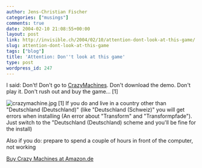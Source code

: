 ```yaml
---
author: Jens-Christian Fischer
categories: ["musings"]
comments: true
date: 2004-02-10 21:08:55+00:00
layout: post
link: http://invisible.ch/2004/02/10/attention-dont-look-at-this-game/
slug: attention-dont-look-at-this-game
tags: ["blog"]
title: 'Attention: Don''t look at this game'
type: post
wordpress_id: 247
---
```


I said: Don't! Don't go to [CrazyMachines](http://www.crazy-machines.com/). Don't download the demo. Don't play it. Don't rush out and buy the game... [1]  

![crazymachine.jpg](/images/crazymachine.jpg)
[1]
If you do and live in a country other than "Deutschland (Deutschland)" (like "Deutschland (Schweiz)" you will get errors when installing (An error about "Transform" and "Transformpfade"). Just switch to the "Deutschland (Deutschland) scheme and you'll be fine for the install)

Also if you do: prepare to spend a couple of hours in front of the computer, not working

[Buy Crazy Machines at Amazon.de](http://www.amazon.de/exec/obidos/ASIN/B00012OQMU/invisiblech-21)
